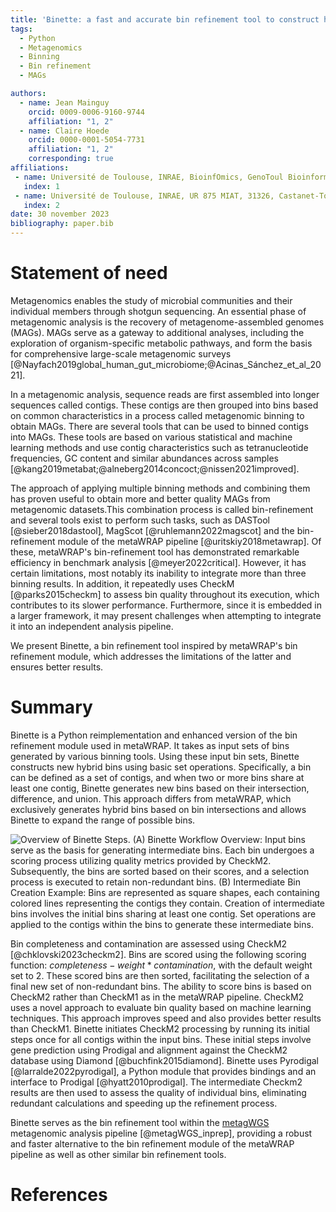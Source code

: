 ```yaml
---
title: 'Binette: a fast and accurate bin refinement tool to construct high quality Metagenome Assembled Genomes.'
tags:
  - Python
  - Metagenomics
  - Binning
  - Bin refinement
  - MAGs

authors:
  - name: Jean Mainguy
    orcid: 0009-0006-9160-9744
    affiliation: "1, 2"
  - name: Claire Hoede
    orcid: 0000-0001-5054-7731
    affiliation: "1, 2"
    corresponding: true
affiliations:
 - name: Université de Toulouse, INRAE, BioinfOmics, GenoToul Bioinformatics facility, 31326, Castanet-Tolosan, France
   index: 1
 - name: Université de Toulouse, INRAE, UR 875 MIAT, 31326, Castanet-Tolosan, France
   index: 2
date: 30 november 2023
bibliography: paper.bib
---
```



# Statement of need
Metagenomics enables the study of microbial communities and their individual members through shotgun sequencing. An essential phase of metagenomic analysis is the recovery of metagenome-assembled genomes (MAGs). MAGs serve as a gateway to additional analyses, including the exploration of organism-specific metabolic pathways, and form the basis for comprehensive large-scale metagenomic surveys [@Nayfach2019global_human_gut_microbiome;@Acinas_Sánchez_et_al_2021]. 

In a metagenomic analysis, sequence reads are first assembled into longer sequences called contigs. These contigs are then grouped into bins based on common characteristics in a process called metagenomic binning to obtain MAGs. There are several tools that can be used to binned contigs into MAGs. These tools are based on various statistical and machine learning methods and use contig characteristics such as tetranucleotide frequencies, GC content and similar abundances across samples [@kang2019metabat;@alneberg2014concoct;@nissen2021improved]. 

The approach of applying multiple binning methods and combining them has proven useful to obtain more and better quality MAGs from metagenomic datasets.This combination process is called bin-refinement and several tools exist to perform such tasks, such as DASTool [@sieber2018dastool], MagScot [@ruhlemann2022magscot] and the bin-refinement module of the metaWRAP pipeline [@uritskiy2018metawrap]. Of these, metaWRAP's bin-refinement tool has demonstrated remarkable efficiency in benchmark analysis [@meyer2022critical]. However, it has certain limitations, most notably its inability to integrate more than three binning results. In addition, it repeatedly uses CheckM  [@parks2015checkm] to assess bin quality throughout its execution, which contributes to its slower performance. Furthermore, since it is embedded in a larger framework, it may present challenges when attempting to integrate it into an independent analysis pipeline.

We present Binette, a bin refinement tool inspired by metaWRAP's bin refinement module, which addresses the limitations of the latter and ensures better results.

# Summary
Binette is a Python reimplementation and enhanced  version of the bin refinement module used in metaWRAP. It takes as input sets of bins generated by various binning tools. Using these input bin sets, Binette constructs new hybrid bins using basic set operations. Specifically, a bin can be defined as a set of contigs, and when two or more bins share at least one contig, Binette generates new bins based on their intersection, difference, and union. This approach differs from metaWRAP, which exclusively generates hybrid bins based on bin intersections and allows Binette to expand the range of possible bins.


![Overview of Binette Steps. (A) Binette Workflow Overview: Input bins serve as the basis for generating intermediate bins. Each bin undergoes a scoring process utilizing quality metrics provided by CheckM2. Subsequently, the bins are sorted based on their scores, and a selection process is executed to retain non-redundant bins. (B) Intermediate Bin Creation Example: Bins are represented as square shapes, each containing colored lines representing the contigs they contain. Creation of intermediate bins involves the initial bins sharing at least one contig. Set operations are applied to the contigs within the bins to generate these intermediate bins.](./binette_overview.png)


Bin completeness and contamination are assessed using CheckM2 [@chklovski2023checkm2]. Bins are scored using the following scoring function: $completeness - weight * contamination$, with the default weight set to 2. These scored bins are then sorted, facilitating the selection of a final new set of non-redundant bins. The ability to score bins is based on CheckM2 rather than CheckM1 as in the metaWRAP pipeline. CheckM2 uses a novel approach to evaluate bin quality based on machine learning techniques. This approach improves speed and also provides better results than CheckM1. Binette initiates CheckM2 processing by running its initial steps once for all contigs within the input bins. These initial steps involve gene prediction using Prodigal and alignment against the CheckM2 database using Diamond [@buchfink2015diamond]. Binette uses Pyrodigal [@larralde2022pyrodigal], a Python module that provides bindings and an interface to Prodigal [@hyatt2010prodigal]. The intermediate Checkm2 results are then used to assess the quality of individual bins, eliminating redundant calculations and speeding up the refinement process.

Binette serves as the bin refinement tool within the [metagWGS](https://forgemia.inra.fr/genotoul-bioinfo/metagwgs) metagenomic analysis pipeline [@metagWGS_inprep], providing a robust and faster alternative to the bin refinement module of the metaWRAP pipeline as well as other similar bin refinement tools.


# References

